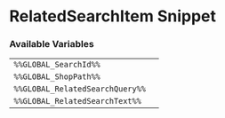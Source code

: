 # RelatedSearchItem Snippet

### Available Variables
|||
|---|---|
| `%%GLOBAL_SearchId%%` |
| `%%GLOBAL_ShopPath%%` |
| `%%GLOBAL_RelatedSearchQuery%%` |
| `%%GLOBAL_RelatedSearchText%%` |
